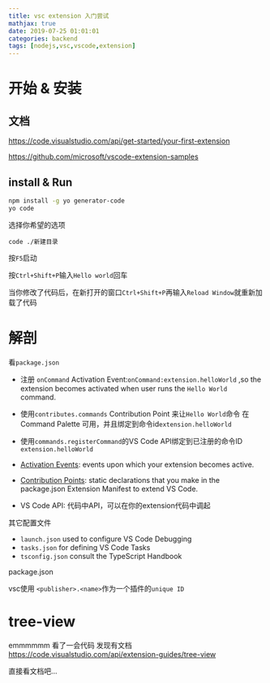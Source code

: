 ```yaml
---
title: vsc extension 入门尝试
mathjax: true
date: 2019-07-25 01:01:01
categories: backend
tags: [nodejs,vsc,vscode,extension]
---
```


# 开始 & 安装

## 文档

https://code.visualstudio.com/api/get-started/your-first-extension

https://github.com/microsoft/vscode-extension-samples

## install & Run

```bash
npm install -g yo generator-code
yo code
```

选择你希望的选项

`code ./新建目录`

按`F5`启动

按`Ctrl+Shift+P`输入`Hello world`回车

当你修改了代码后，在新打开的窗口`Ctrl+Shift+P`再输入`Reload Window`就重新加载了代码

# 解剖

看`package.json`

 * 注册 `onCommand` Activation Event:`onCommand:extension.helloWorld` ,so the extension becomes activated when user runs the `Hello World` command.
 * 使用`contributes.commands` Contribution Point 来让`Hello World`命令 在Command Palette 可用，并且绑定到命令id`extension.helloWorld`
 * 使用`commands.registerCommand`的VS Code API绑定到已注册的命令ID `extension.helloWorld`

 * [Activation Events](https://code.visualstudio.com/api/references/activation-events): events upon which your extension becomes active.
 * [Contribution Points](https://code.visualstudio.com/api/references/contribution-points): static declarations that you make in the package.json Extension Manifest to extend VS Code.
 * VS Code API: 代码中API，可以在你的extension代码中调起

其它配置文件

 * `launch.json` used to configure VS Code Debugging
 * `tasks.json` for defining VS Code Tasks
 * `tsconfig.json` consult the TypeScript Handbook

package.json

vsc使用 `<publisher>.<name>`作为一个插件的`unique ID`




# tree-view

emmmmmm 看了一会代码 发现有文档 https://code.visualstudio.com/api/extension-guides/tree-view

直接看文档吧...

